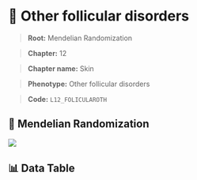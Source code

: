 # 🧪 Other follicular disorders

> **Root:** Mendelian Randomization

> **Chapter:** 12  

> **Chapter name:** Skin

> **Phenotype:** Other follicular disorders  

> **Code:** `L12_FOLICULAROTH`

## 🧬 Mendelian Randomization  

<img src="/MR/Figures/Forward/L12_FOLICULAROTH.png"/>

## 📊 Data Table

<CsvTableMRF src="/public/MR/Data/Forward/L12_FOLICULAROTH.csv"/>
